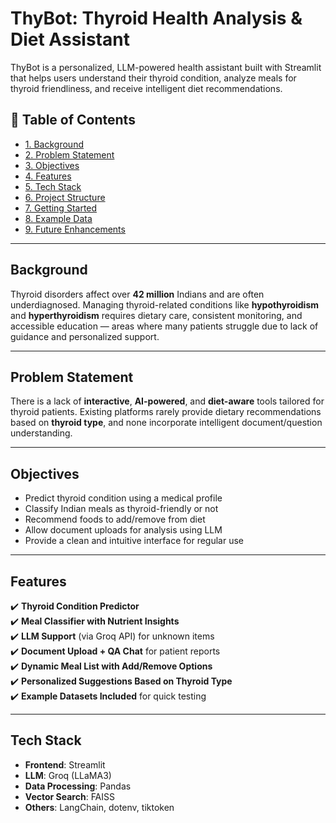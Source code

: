 # ThyBot: Thyroid Health Analysis & Diet Assistant

ThyBot is a personalized, LLM-powered health assistant built with Streamlit that helps users understand their thyroid condition, analyze meals for thyroid friendliness, and receive intelligent diet recommendations.

## 📌 Table of Contents

- [1. Background](#-background)
- [2. Problem Statement](#-problem-statement)
- [3. Objectives](#-objectives)
- [4. Features](#-features)
- [5. Tech Stack](#-tech-stack)
- [6. Project Structure](#-project-structure)
- [7. Getting Started](#-getting-started)
- [8. Example Data](#-example-data)
- [9. Future Enhancements](#-future-enhancements)

---

## Background

Thyroid disorders affect over **42 million** Indians and are often underdiagnosed. Managing thyroid-related conditions like **hypothyroidism** and **hyperthyroidism** requires dietary care, consistent monitoring, and accessible education — areas where many patients struggle due to lack of guidance and personalized support.

---

## Problem Statement

There is a lack of **interactive**, **AI-powered**, and **diet-aware** tools tailored for thyroid patients. Existing platforms rarely provide dietary recommendations based on **thyroid type**, and none incorporate intelligent document/question understanding.

---

## Objectives

- Predict thyroid condition using a medical profile
- Classify Indian meals as thyroid-friendly or not
- Recommend foods to add/remove from diet
- Allow document uploads for analysis using LLM
- Provide a clean and intuitive interface for regular use

---

## Features

✔️ **Thyroid Condition Predictor**  
✔️ **Meal Classifier with Nutrient Insights**  
✔️ **LLM Support** (via Groq API) for unknown items  
✔️ **Document Upload + QA Chat** for patient reports  
✔️ **Dynamic Meal List with Add/Remove Options**  
✔️ **Personalized Suggestions Based on Thyroid Type**  
✔️ **Example Datasets Included** for quick testing

---

## Tech Stack

- **Frontend**: Streamlit
- **LLM**: Groq (LLaMA3)
- **Data Processing**: Pandas
- **Vector Search**: FAISS
- **Others**: LangChain, dotenv, tiktoken

